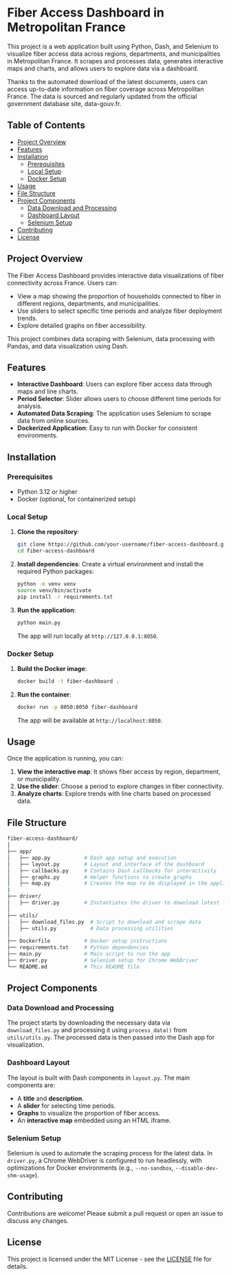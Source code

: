 # Fiber Access Dashboard in Metropolitan France

This project is a web application built using Python, Dash, and Selenium to visualize fiber access data across regions, departments, and municipalities in Metropolitan France. It scrapes and processes data, generates interactive maps and charts, and allows users to explore data via a dashboard.

Thanks to the automated download of the latest documents, users can access up-to-date information on fiber coverage across Metropolitan France. The data is sourced and regularly updated from the official government database site, data-gouv.fr.

## Table of Contents

- [Project Overview](#project-overview)
- [Features](#features)
- [Installation](#installation)
  - [Prerequisites](#prerequisites)
  - [Local Setup](#local-setup)
  - [Docker Setup](#docker-setup)
- [Usage](#usage)
- [File Structure](#file-structure)
- [Project Components](#project-components)
  - [Data Download and Processing](#data-download-and-processing)
  - [Dashboard Layout](#dashboard-layout)
  - [Selenium Setup](#selenium-setup)
- [Contributing](#contributing)
- [License](#license)

## Project Overview

The Fiber Access Dashboard provides interactive data visualizations of fiber connectivity across France. Users can:
- View a map showing the proportion of households connected to fiber in different regions, departments, and municipalities.
- Use sliders to select specific time periods and analyze fiber deployment trends.
- Explore detailed graphs on fiber accessibility.

This project combines data scraping with Selenium, data processing with Pandas, and data visualization using Dash.

## Features

- **Interactive Dashboard**: Users can explore fiber access data through maps and line charts.
- **Period Selector**: Slider allows users to choose different time periods for analysis.
- **Automated Data Scraping**: The application uses Selenium to scrape data from online sources.
- **Dockerized Application**: Easy to run with Docker for consistent environments.

## Installation

### Prerequisites

- Python 3.12 or higher
- Docker (optional, for containerized setup)

### Local Setup

1. **Clone the repository**:
   ```bash
   git clone https://github.com/your-username/fiber-access-dashboard.git
   cd fiber-access-dashboard
   ```

2. **Install dependencies**:
   Create a virtual environment and install the required Python packages:
   ```bash
   python -m venv venv
   source venv/bin/activate
   pip install -r requirements.txt
   ```

3. **Run the application**:
   ```bash
   python main.py
   ```

   The app will run locally at `http://127.0.0.1:8050`.

### Docker Setup

1. **Build the Docker image**:
   ```bash
   docker build -t fiber-dashboard .
   ```

2. **Run the container**:
   ```bash
   docker run -p 8050:8050 fiber-dashboard
   ```

   The app will be available at `http://localhost:8050`.

## Usage

Once the application is running, you can:

1. **View the interactive map**: It shows fiber access by region, department, or municipality.
2. **Use the slider**: Choose a period to explore changes in fiber connectivity.
3. **Analyze charts**: Explore trends with line charts based on processed data.

## File Structure

```bash
fiber-access-dashboard/
│
├── app/
│   ├── app.py           # Dash app setup and execution
│   ├── layout.py        # Layout and interface of the dashboard
│   ├── callbacks.py     # Contains Dash callbacks for interactivity
│   ├── graphs.py        # Helper functions to create graphs
│   ├── map.py           # Creates the map to be displayed in the application
|
├── driver/
│   ├── driver.py        # Instantiates the driver to download latest files
│
├── utils/
│   ├── download_files.py  # Script to download and scrape data
│   ├── utils.py           # Data processing utilities
│
├── Dockerfile           # Docker setup instructions
├── requirements.txt     # Python dependencies
├── main.py              # Main script to run the app
├── driver.py            # Selenium setup for Chrome WebDriver
└── README.md            # This README file
```

## Project Components

### Data Download and Processing

The project starts by downloading the necessary data via `download_files.py` and processing it using `process_data()` from `utils/utils.py`. The processed data is then passed into the Dash app for visualization.

### Dashboard Layout

The layout is built with Dash components in `layout.py`. The main components are:
- A **title** and **description**.
- A **slider** for selecting time periods.
- **Graphs** to visualize the proportion of fiber access.
- An **interactive map** embedded using an HTML iframe.

### Selenium Setup

Selenium is used to automate the scraping process for the latest data. In `driver.py`, a Chrome WebDriver is configured to run headlessly, with optimizations for Docker environments (e.g., `--no-sandbox`, `--disable-dev-shm-usage`).

## Contributing

Contributions are welcome! Please submit a pull request or open an issue to discuss any changes.

## License

This project is licensed under the MIT License - see the [LICENSE](LICENSE) file for details.
